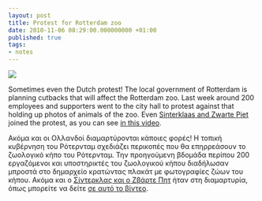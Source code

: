 ```yaml
---
layout: post
title: Protest for Rotterdam zoo
date: 2010-11-06 08:29:00.000000000 +01:00
published: true
tags:
- notes
---
```


<img src="{{ site.baseurl }}/assets/2010/blijdorp.jpg" />

Sometimes even the Dutch protest! The local government of Rotterdam is planning cutbacks that will affect the Rotterdam zoo. Last week around 200 employees and supporters went to the city hall to protest against that holding up photos of animals of the zoo. Even <a href="http://en.wikipedia.org/wiki/Zwarte_Piet" target="_blank">Sinterklaas and Zwarte Piet</a> joined the protest, as you can see <a href="http://www.zie.nl/video/algemeen/Demonstratie-tegen-bezuinigingen-Blijdorp/m1fzqk8fa7pf" target="_blank">in this video</a>.

Ακόμα και οι Ολλανδοί διαμαρτύρονται κάποιες φορές! Η τοπική κυβέρνηση του Ρότερνταμ σχεδιάζει περικοπές που θα επηρρεάσουν το ζωολογικό κήπο του Ρότερνταμ. Την προηγούμενη βδομάδα περίπου 200 εργαζόμενοι και υποστηρικτές του ζωολογικού κήπου διαδήλωσαν μπροστά στο δημαρχείο κρατώντας πλακάτ με φωτογραφίες ζώων του κήπου. Ακόμα και ο <a href="http://en.wikipedia.org/wiki/Zwarte_Piet" target="_blank">Σίντερκλας και ο Ζβάρτε Πητ</a> ήταν στη διαμαρτυρία, όπως μπορείτε να δείτε <a href="http://www.zie.nl/video/algemeen/Demonstratie-tegen-bezuinigingen-Blijdorp/m1fzqk8fa7pf" target="_blank">σε αυτό το βίντεο</a>.
